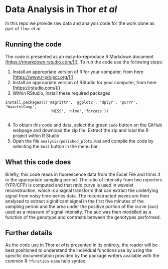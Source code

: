 # Data Analysis in Thor _et al_

In this repo we provide raw data and analysis code for the work done as part of Thor _et al_. 

## Running the code

The code is presented as an easy-to-reproduce R Markdown document [https://rmarkdown.rstudio.com/](). To run the code use the following steps:

  1. Install an appropriate version of R for your computer, from here [https://www.r-project.org/]()
  2. Install an appropriate version of RStudio for your computer, from here [https://rstudio.com/]()
  3. Within RStudio, install these required packages

```
install.packages(c('magrittr', 'ggplot2', 'dplyr', 'purrr', 'WaveletComp',
                    'MESS', 'nlme','forcats'))
                    
```

  4. To obtain this code and data, select the green `Code` button on the GitHub webpage and download the zip file. Extract the zip and load the R project within R Studio
  5. Open the file `analysis/polished_plots.Rmd` and compile the code by selecting the `knit` button in the menu bar.
  
## What this code does

Briefly, this code reads in fluorescence data from the Excel File and trims it to the appropriate sampling period.  The ratio of intensity from two reporters (YFP/CFP) is computed and that ratio curve is used in wavelet reconstruction, which is a signal transform that can extract the underlying signal from noisy time-series data. The reconstructed waves are then analysed to extract siginificant signal in the first five minutes of the sampling period and the area under the positive portion of the curve (auc) used as a measure of signal intensity. The auc was then modelled as a function of the genotype and contrasts between the genotypes performed.

## Further details 

As the code use in Thor _et al_ is presented in its entirety, the reader will be best positioned to understand the individual functions use by using the specific documentation provided by the package writers available with the common R `?function-name` help syntax. 
